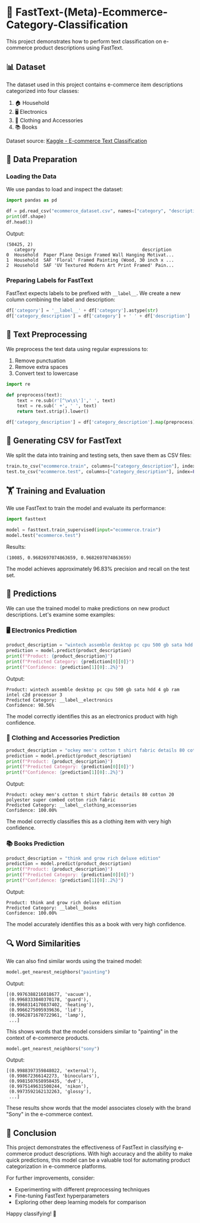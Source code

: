 # 🛒 **FastText-(Meta)-Ecommerce-Category-Classification**

This project demonstrates how to perform text classification on e-commerce product descriptions using FastText.

## 📊 Dataset

The dataset used in this project contains e-commerce item descriptions categorized into four classes:

1. 🏠 Household
2. 🖥️ Electronics
3. 🧥 Clothing and Accessories
4. 📚 Books

Dataset source: [Kaggle - E-commerce Text Classification](https://www.kaggle.com/datasets/saurabhshahane/ecommerce-text-classification)

## 🔧 Data Preparation

### Loading the Data

We use pandas to load and inspect the dataset:

```python
import pandas as pd

df = pd.read_csv("ecommerce_dataset.csv", names=["category", "description"], header=None)
print(df.shape)
df.head(3)
```

Output:
```
(50425, 2)
   category                                        description
0  Household  Paper Plane Design Framed Wall Hanging Motivat...
1  Household  SAF 'Floral' Framed Painting (Wood, 30 inch x ...
2  Household  SAF 'UV Textured Modern Art Print Framed' Pain...
```

### Preparing Labels for FastText

FastText expects labels to be prefixed with `__label__`. We create a new column combining the label and description:

```python
df['category'] = '__label__' + df['category'].astype(str)
df['category_description'] = df['category'] + ' ' + df['description']
```

## 🧹 Text Preprocessing

We preprocess the text data using regular expressions to:
1. Remove punctuation
2. Remove extra spaces
3. Convert text to lowercase

```python
import re

def preprocess(text):
    text = re.sub(r'[^\w\s\']',' ', text)
    text = re.sub(' +', ' ', text)
    return text.strip().lower() 

df['category_description'] = df['category_description'].map(preprocess)
```

## 💾 Generating CSV for FastText

We split the data into training and testing sets, then save them as CSV files:

```python
train.to_csv("ecommerce.train", columns=["category_description"], index=False, header=False)
test.to_csv("ecommerce.test", columns=["category_description"], index=False, header=False)
```

## 🏋️ Training and Evaluation

We use FastText to train the model and evaluate its performance:

```python
import fasttext

model = fasttext.train_supervised(input="ecommerce.train")
model.test("ecommerce.test")
```

Results:
```
(10085, 0.9682697074863659, 0.9682697074863659)
```

The model achieves approximately 96.83% precision and recall on the test set.

## 🔮 Predictions

We can use the trained model to make predictions on new product descriptions. Let's examine some examples:

### 🖥️ Electronics Prediction

```python
product_description = "wintech assemble desktop pc cpu 500 gb sata hdd 4 gb ram intel c2d processor 3"
prediction = model.predict(product_description)
print(f"Product: {product_description}")
print(f"Predicted Category: {prediction[0][0]}")
print(f"Confidence: {prediction[1][0]:.2%}")
```

Output:
```
Product: wintech assemble desktop pc cpu 500 gb sata hdd 4 gb ram intel c2d processor 3
Predicted Category: __label__electronics
Confidence: 98.56%
```

The model correctly identifies this as an electronics product with high confidence.

### 🧥 Clothing and Accessories Prediction

```python
product_description = "ockey men's cotton t shirt fabric details 80 cotton 20 polyester super combed cotton rich fabric"
prediction = model.predict(product_description)
print(f"Product: {product_description}")
print(f"Predicted Category: {prediction[0][0]}")
print(f"Confidence: {prediction[1][0]:.2%}")
```

Output:
```
Product: ockey men's cotton t shirt fabric details 80 cotton 20 polyester super combed cotton rich fabric
Predicted Category: __label__clothing_accessories
Confidence: 100.00%
```

The model correctly classifies this as a clothing item with very high confidence.

### 📚 Books Prediction

```python
product_description = "think and grow rich deluxe edition"
prediction = model.predict(product_description)
print(f"Product: {product_description}")
print(f"Predicted Category: {prediction[0][0]}")
print(f"Confidence: {prediction[1][0]:.2%}")
```

Output:
```
Product: think and grow rich deluxe edition
Predicted Category: __label__books
Confidence: 100.00%
```

The model accurately identifies this as a book with very high confidence.

## 🔍 Word Similarities

We can also find similar words using the trained model:

```python
model.get_nearest_neighbors("painting")
```

Output:
```
[(0.9976388216018677, 'vacuum'),
 (0.9968333840370178, 'guard'),
 (0.9968314170837402, 'heating'),
 (0.9966275095939636, 'lid'),
 (0.9962871670722961, 'lamp'),
 ...]
```

This shows words that the model considers similar to "painting" in the context of e-commerce products.

```python
model.get_nearest_neighbors("sony")
```

Output:
```
[(0.9988397359848022, 'external'),
 (0.998672366142273, 'binoculars'),
 (0.9981507658958435, 'dvd'),
 (0.9975149631500244, 'nikon'),
 (0.9973592162132263, 'glossy'),
 ...]
```

These results show words that the model associates closely with the brand "Sony" in the e-commerce context.

## 🚀 Conclusion

This project demonstrates the effectiveness of FastText in classifying e-commerce product descriptions. With high accuracy and the ability to make quick predictions, this model can be a valuable tool for automating product categorization in e-commerce platforms.

For further improvements, consider:
- Experimenting with different preprocessing techniques
- Fine-tuning FastText hyperparameters
- Exploring other deep learning models for comparison

Happy classifying! 🎉
